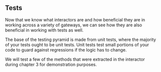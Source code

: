 ## Tests
Now that we know what interactors are and how beneficial they are in working across a variety of gateways, we can see how they are also beneficial in working with tests as well. 

The base of the testing pyramid is made from unit tests, where the majority of your tests ought to be unit tests. Unit tests test small portions of your code to guard against regressions if the logic has to change. 

We will test a few of the methods that were extracted in the interactor during chapter 3 for demonstration purposes. 